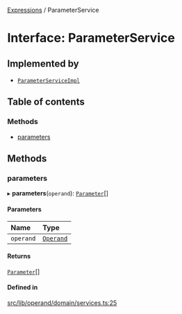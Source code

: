 [Expressions](../README.md) / ParameterService

# Interface: ParameterService

## Implemented by

- [`ParameterServiceImpl`](../classes/ParameterServiceImpl.md)

## Table of contents

### Methods

- [parameters](ParameterService.md#parameters)

## Methods

### parameters

▸ **parameters**(`operand`): [`Parameter`](Parameter.md)[]

#### Parameters

| Name | Type |
| :------ | :------ |
| `operand` | [`Operand`](../classes/Operand.md) |

#### Returns

[`Parameter`](Parameter.md)[]

#### Defined in

[src/lib/operand/domain/services.ts:25](https://github.com/data7expressions/3xpr/blob/2c0e61c034cb60bff8ac419f4ab59027dc3bdc28/src/lib/operand/domain/services.ts#L25)
